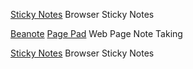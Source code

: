 
[Sticky Notes](https://blog.kumabook.tokyo/stickynotes/index.html)
Browser Sticky Notes

[Beanote](https://chrome.google.com/webstore/detail/beanote-note-taking-on-we/nikccehomlnjkmgmhnieecolhgdafajb)
[Page Pad](https://chrome.google.com/webstore/detail/page-pad-make-quick-notes/igobdfagkcadgcfooegonbbeeggagakn)
Web Page Note Taking

[Sticky Notes](https://www.getstickynotes.com/)
Browser Sticky Notes
